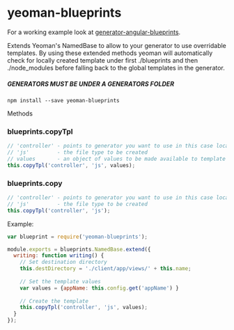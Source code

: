 # yeoman-blueprints

For a working example look at [generator-angular-blueprints](https://github.com/deebloo/generator-angular-blueprint).

Extends Yeoman's NamedBase to allow to your generator to use overridable templates.
By using these extended methods yeoman will automatically check for locally created template under first ./blueprints and then ./node_modules before falling back to the global templates in the generator.

##### GENERATORS MUST BE UNDER A GENERATORS FOLDER 

```
npm install --save yeoman-blueprints
```

Methods

### blueprints.copyTpl
```js
// 'controller' - points to generator you want to use in this case located under generators/controller/
// 'js'         - the file type to be created
// values       - an object of values to be made available to template
this.copyTpl('controller', 'js', values);
```

### blueprints.copy
```js
// 'controller' - points to generator you want to use in this case located under generators/controller/
// 'js'         - the file type to be created
this.copyTpl('controller', 'js');
```

Example:
```js
var blueprint = require('yeoman-blueprints');

module.exports = blueprints.NamedBase.extend({
  writing: function writing() {
    // Set destination directory
    this.destDirectory = './client/app/views/' + this.name;
             
    // Set the template values
    var values = {appName: this.config.get('appName') }
           
    // Create the template
    this.copyTpl('controller', 'js', values);
  }
});
```
